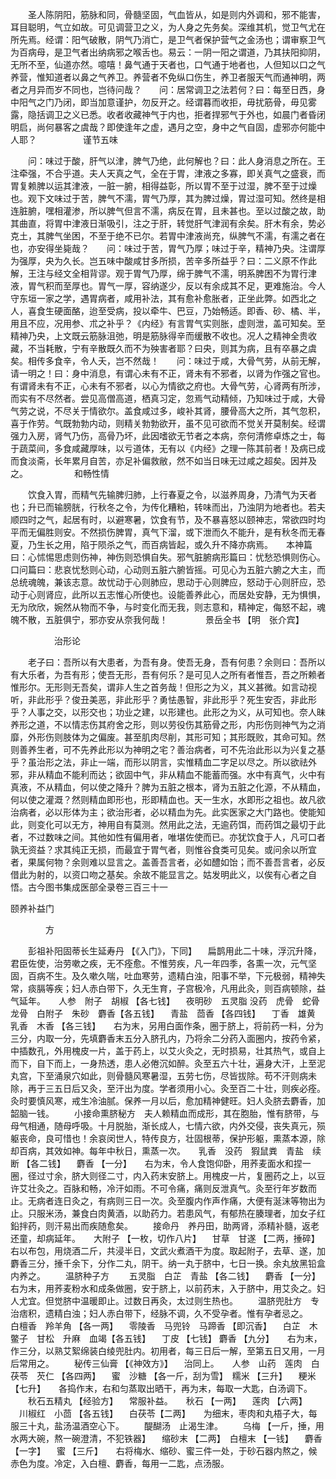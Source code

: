 <!-- { "loadSidebar": true } -->
　　圣人陈阴阳，筋脉和同，骨髓坚固，气血皆从，如是则内外调和，邪不能害，耳目聪明，气立如故。可见调营卫之义，为人身之先务矣。深维其机，觉卫气尤在所先焉。经谓：阳气破散，阴气乃消亡，是卫气者保护营气之金汤也；谓审察卫气为百病母，是卫气者出纳病邪之喉舌也。易云：一阴一阳之谓道，乃其扶阳抑阴，无所不至，仙道亦然。噫嘻！鼻气通于天者也，口气通于地者也，人但知以口之气养营，惟知道者以鼻之气养卫。养营者不免纵口伤生，养卫者服天气而通神明，两者之月异而岁不同也，岂待问哉？　　问：居常调卫之法若何？曰：每至日西，身中阳气之门乃闭，即当加意谨护，勿反开之。经谓暮而收拒，毋扰筋骨，毋见雾露，隐括调卫之义已悉。收者收藏神气于内也，拒者捍邪气于外也，如晨门者昏闭明启，尚何暴客之虞哉？即使逢年之虚，遇月之空，身中之气自固，虚邪亦何能中人耶？
　　　　　谨节五味

　　问：味过于酸，肝气以津，脾气乃绝，此何解也？曰：此人身消息之所在。王注牵强，不合乎道。夫人天真之气，全在于胃，津液之多寡，即关真气之盛衰，而胃复赖脾以运其津液，一脏一腑，相得益彰，所以胃不至于过湿，脾不至于过燥也。观下文味过于苦，脾气不濡，胃气乃厚，其为脾过燥，胃过湿可知。然终是相连脏腑，嘿相灌渗，所以脾气但言不濡，病反在胃，且未甚也。至以过酸之故，助其曲直，将胃中津液日渐吸引，注之于肝，转觉肝气津润有余矣。肝木有余，势必克土，其脾气坐困，不至于绝不已尔。若胃中津液尚充，纵脾气不濡，有濡之者在也，亦安得坐毙哉？　　问：味过于苦，胃气乃厚；味过于辛，精神乃央。注谓厚为强厚，央为久长。岂五味中酸咸甘多所损，苦辛多所益乎？曰：二义原不作此解，王注与经文全相背谬。观于胃气乃厚，绵于脾气不濡，明系脾困不为胃行津液，胃气积而至厚也。胃气一厚，容纳遂少，反以有余成其不足，更难施治。今人守东垣一家之学，遇胃病者，咸用补法，其有愈补愈胀者，正坐此弊。如西北之人，喜食生硬面酪，迨至受病，投以牵牛、巴豆，乃始畅适。即香、砂、橘、半，用且不应，况用参、朮之补乎？《内经》有言胃气实则胀，虚则泄，盖可知矣。至精神乃央，上文既云筋脉沮弛，明是筋脉得辛而缓散不收也。况人之精神全贵收藏，不当耗散，宁有辛散既久而不为殃害者耶？曰央，则其为病，且有卒暴之虞矣。相传多食辛，令人夭，岂不然哉！　　问：味过于咸，大骨气劳，从前无解，请一明之！曰：身中消息，有谓心未有不正，肾未有不邪者，以肾为作强之官也。有谓肾未有不正，心未有不邪者，以心为情欲之府也。大骨气劳，心肾两有所涉，而实有不尽然者。尝见高僧高道，栖真习定，忽焉气动精倾，乃知味过于咸，大骨气劳之说，不尽关于情欲尔。盖食咸过多，峻补其肾，腰骨高大之所，其气忽积，喜于作劳。气既勃勃内动，则精关勃勃欲开，虽不见可欲而不觉关开莫制矣。经谓强力入房，肾气乃伤，高骨乃坏，此因嗜欲无节者之本病，奈何清修卓炼之士，每于蔬菜间，多食咸藏厚味，以亏道体，无有以《内经》之理一陈其前者！及病已成而食淡斋，长年累月自苦，亦足补偏救敝，然不如当日味无过咸之超矣。因并及之。
　　　　　和畅性情

　　饮食入胃，而精气先输脾归肺，上行春夏之令，以滋养周身，乃清气为天者也；升已而输膀胱，行秋冬之令，为传化糟粕，转味而出，乃浊阴为地者也。若夫顺四时之气，起居有时，以避寒暑，饮食有节，及不暴喜怒以颐神志，常欲四时均平而无偏胜则安。不然损伤脾胃，真气下溜，或下泄而久不能升，是有秋冬而无春夏，乃生长之用，陷于陨杀之气，而百病皆起，或久升不降亦病焉。　　本神篇曰：心怵惕思虑则伤神，神伤则恐惧自失。邪气脏腑病形篇曰：忧愁恐惧则伤心。口问篇曰：悲哀忧愁则心动，心动则五脏六腑皆摇。可见心为五脏六腑之大主，而总统魂魄，兼该志意。故忧动于心则肺应，思动于心则脾应，怒动于心则肝应，恐动于心则肾应，此所以五志惟心所使也。设能善养此心，而居处安静，无为惧惧，无为欣欣，婉然从物而不争，与时变化而无我，则志意和，精神定，侮怒不起，魂魄不散，五脏俱宁，邪亦安从奈我何哉！
　　　　景岳全书 【明　张介宾】

　　　　　治形论

　　老子曰：吾所以有大患者，为吾有身。使吾无身，吾有何患？余则曰：吾所以有大乐者，为吾有形；使吾无形，吾有何乐？是可见人之所有者惟吾，吾之所赖者惟形尔。无形则无吾矣，谓非人生之首务哉！但形之为义，其义甚微。如言动视听，非此形乎？俊丑美恶，非此形乎？勇怯愚智，非此形乎？死生安否，非此形乎？人事之交，以形交也；功业之建，以形建也。此形之为义，从可知也。奈人昧养形之道，不以情志伤其府舍之形，则以劳役伤其筋骨之形，内形伤则神气为之消靡，外形伤则肢体为之偏废。甚至肌肉尽削，其形可知；其形既败，其命可知。然则善养生者，可不先养此形以为神明之宅？善治病者，可不先治此形以为兴复之基乎？虽治形之法，非止一端，而形以阴言，实惟精血二字足以尽之。所以欲祛外邪，非从精血不能利而达；欲固中气，非从精血不能蓄而强。水中有真气，火中有真液，不从精血，何以使之降升？脾为五脏之根本，肾为五脏之化源，不从精血，何以使之灌溉？然则精血即形也，形即精血也。天一生水，水即形之祖也。故凡欲治病者，必以形体为主；欲治形者，必以精血为先。此实医家之大门路也。使能知此，则变化可以无方，神用自有莫测。然用此之法，无逾药饵，而药饵之最切于此者，不过数味之间。其他如性有偏用者，唯堪佐使而已。亦犹饮食于人，凡可口者孰无资益？求其纯正无损，而最宜于胃气者，则惟谷食类可见矣。或问余以所宜者，果属何物？余则难以显言之。盖善吾言者，必如醴如饴；而不善吾言者，必反借此为射的，以资口吻之基矣。余故不能显言之。姑发明此义，以俟有心者之自悟。古今图书集成医部全录卷三百三十一

颐养补益门

　　　　方

　　彭祖补阳固蒂长生延寿丹 【《入门》，下同】 　扁鹊用此二十味，浮沉升降，君臣佐使，治劳嗽之疾，无不痊愈。不惟劳疾，凡一年四季，各熏一次，元气坚固，百病不生。及久嗽久喘，吐血寒劳，遗精白浊，阳事不举，下元极弱，精神失常，痰膈等疾；妇人赤白带下，久无生育，子宫极冷，凡用此灸，则百病顿除，益气延年。　　人参　附子　胡椒 【各七钱】 　夜明砂　五灵脂 没药　虎骨　蛇骨　龙骨　白附子　朱砂　麝香【各五钱】 　青盐　茴香 【各四钱】 　丁香　雄黄　乳香　木香 【各三钱】　　右为末，另用白面作条，圈于脐上，将前药一料，分为三分，内取一分，先填麝香末五分入脐孔内，乃将余二分药入面圈内，按药令紧，中插数孔，外用槐皮一片，盖于药上，以艾火灸之，无时损易，壮其热气，或自上而下，自下而上，一身热透，患人必倦沉如醉。灸至五六十壮，遍身大汗，上至泥丸宫，下至涌泉穴如此，则骨髓风寒暑湿，五劳七伤，尽皆拔除。苟不汗则病未除，再于三五日后又灸，至汗出为度。学者须用小心。灸至百二十壮，则疾必痊。灸时要慎风寒，戒生冷油腻。保养一月以后，愈加精神健旺。妇人灸脐去麝香，加韶脑一钱。
　　小接命熏脐秘方　夫人赖精血而成形，其在胞胎，惟有脐带，与母气相通，随母呼吸。十月脱胎，渐长成人，七情六欲，内外交侵，丧失真元，殒躯丧命，良可惜也！余哀闵世人，特传良方，壮固根蒂，保护形躯，熏蒸本源，除却百病，其效如神。每年中秋日，熏蒸一次。　　乳香　没药　猳鼠粪　青盐　续断 【各二钱】 　麝香 【一分】　　右为末，令人食饱仰卧，用荞麦面水和捏一圈，径过寸余，脐大则径二寸，内入药末安脐上。用槐皮一片，复圈药之上，以豆许艾壮灸之。百脉和畅，冷汗如雨。不可令痛，痛则反泄真气。灸至行年岁数而止。无病者连日灸之，有病则三日一次。灸至腹内作声作痛，大便有涎沫等物出为止。只服米汤，兼食白肉黄酒，以助药力。若患风气，有郁热在腠理者，加女子红鉛拌药，则汗易出而疾随愈矣。
　　接命丹　养丹田，助两肾，添精补髓，返老还童，却病延年。　　大附子 【一枚，切作八片】 　甘草　甘遂 【二两，捶碎】　　右以布包，用烧酒二斤，共浸半日，文武火煮酒干为度。取起附子，去草、遂，加麝香三分，捶千余下，分作二丸，阴干。纳一丸于脐中，七日一换。余丸放黑铅盒内养之。
　　温脐种子方
　　五灵脂　白芷　青盐 【各二钱】 　麝香 【一分】　　右为末，用荞麦粉水和成条做圈，安于脐上，以前药末，入于脐中，用艾灸之。妇人尤宜。但觉脐中温暖即止。过数日再灸，太过则生热也。
　　温脐兜肚方　专治痞积，遗精白浊；妇人赤白带下，经脉不调，久不受孕者。惟有孕者忌之。　　白檀香　羚羊角 【各一两】 　零陵香　马兜铃　马蹄香 【即沉香】 　白芷　木鳖子　甘松　升麻　血竭【各五钱】 　丁皮 【七钱】 麝香 【九分】　　右为末，作三分，以熟艾絮绵装白绫兜肚内。初用者，每三日后一解，至第五日又用，一月后常用之。
　　秘传三仙膏 【《神效方》】 　治同上。　　人参　山药　莲肉　白茯苓　芡仁 【各四两】 　蜜　沙糖 【各一斤，刮为雪】　糯米 【三升】 　粳米 【七升】　　各捣作末，右和匀蒸取出晒干，再为末，每取一大匙，白汤调下。
　　秋石五精丸 【经验方】 　常服补益。　　秋石 【一两】 　莲肉 【六两】 　川椒红　小茴 【各五钱】 　白茯苓【二两】　　为细末，枣肉和丸梧子大，每服三十丸，盐汤温酒空心下。
　　醍醐汤　止渴生津。
　　乌梅 【一斤，捶，用水两大碗，熬一碗澄清，不犯铁器】 　缩砂末 【二两】　白檀末 【一钱】 　麝香 【一字】 　蜜 【三斤】　　右将梅水、缩砂、蜜三件一处，于砂石器内熬之，候赤色为度。冷定，入白檀、麝香，每用一二匙，点汤服。
